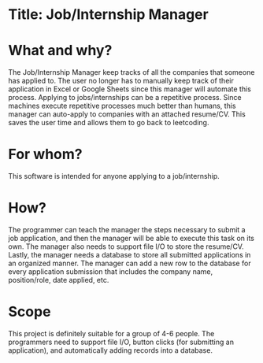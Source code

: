 # Title: Job/Internship Manager

# What and why?
The Job/Internship Manager keep tracks of all the companies that someone has applied to. The user no longer has to manually keep track of their application in Excel or Google Sheets since this manager will automate this process. Applying to jobs/internships can be a repetitive process. Since machines execute repetitive processes much better than humans, this manager can auto-apply to companies with an attached resume/CV. This saves the user time and allows them to go back to leetcoding. 

# For whom?
This software is intended for anyone applying to a job/internship. 

# How?
The programmer can teach the manager the steps necessary to submit a job application, and then the manager will be able to execute this task on its own. The manager also needs to support file I/O to store the resume/CV. Lastly, the manager needs a database to store all submitted applications in an organized manner. The manager can add a new row to the database for every application submission that includes the company name, position/role, date applied, etc. 

# Scope
This project is definitely suitable for a group of 4-6 people. The programmers need to support file I/O, button clicks (for submitting an application), and automatically adding records into a database.  
